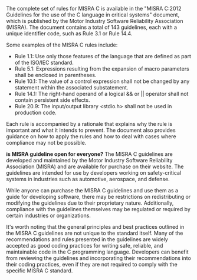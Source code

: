 The complete set of rules for MISRA C is available in the "MISRA C:2012 Guidelines for the use of the C language in critical systems" document, which is published by the Motor Industry Software Reliability Association (MISRA). The document contains a total of 143 guidelines, each with a unique identifier code, such as Rule 3.1 or Rule 14.4.

Some examples of the MISRA C rules include:

- Rule 1.1: Use only those features of the language that are defined as part of the ISO/IEC standard.
- Rule 5.1: Expressions resulting from the expansion of macro parameters shall be enclosed in parentheses.
- Rule 10.1: The value of a control expression shall not be changed by any statement within the associated substatement.
- Rule 14.1: The right-hand operand of a logical && or || operator shall not contain persistent side effects.
- Rule 20.9: The input/output library <stdio.h> shall not be used in production code.

Each rule is accompanied by a rationale that explains why the rule is important and what it intends to prevent. The document also provides guidance on how to apply the rules and how to deal with cases where compliance may not be possible.




**is MISRA guideline open for everyone?**
The MISRA C guidelines are developed and maintained by the Motor Industry Software Reliability Association (MISRA) and are available for purchase on their website. The guidelines are intended for use by developers working on safety-critical systems in industries such as automotive, aerospace, and defense.

While anyone can purchase the MISRA C guidelines and use them as a guide for developing software, there may be restrictions on redistributing or modifying the guidelines due to their proprietary nature. Additionally, compliance with the guidelines themselves may be regulated or required by certain industries or organizations.

It's worth noting that the general principles and best practices outlined in the MISRA C guidelines are not unique to the standard itself. Many of the recommendations and rules presented in the guidelines are widely accepted as good coding practices for writing safe, reliable, and maintainable code in the C programming language. Developers can benefit from reviewing the guidelines and incorporating their recommendations into their coding practices, even if they are not required to comply with the specific MISRA C standard.